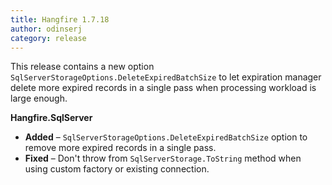 ```yaml
---
title: Hangfire 1.7.18
author: odinserj
category: release
---
```


This release contains a new option `SqlServerStorageOptions.DeleteExpiredBatchSize` to let expiration manager delete more expired records in a single pass when processing workload is large enough.

**Hangfire.SqlServer**

* **Added** – `SqlServerStorageOptions.DeleteExpiredBatchSize` option to remove more expired records in a single pass.
* **Fixed** – Don't throw from `SqlServerStorage.ToString` method when using custom factory or existing connection.
